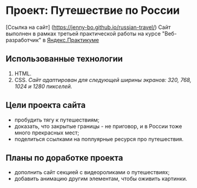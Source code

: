 # Проект: Путешествие по России

[Ссылка на сайт] (https://jenny-bo.github.io/russian-travel/)
Сайт выполнен в рамках третьей практической работы на курсе "Веб-разработчик" в [Яндекс.Практикуме](https://practicum.yandex.ru)
## Использованные технологии
1. HTML.
2. CSS.
*Сайт адаптирован для следующей ширины экранов: 320, 768, 1024 и 1280 пикселей.*

## Цели проекта сайта
* пробудить тягу к путешествиям;
* доказать, что закрытые границы - не приговор, и в России тоже много прекрасных мест;
* поделиться ссылками на поплуярные ресурся про путешествия.
## Планы по доработке проекта
* дополнить сайт секцией с видеороликами о путешествиях;
* добавить анимацию другим элементам, чтобы оживить картинки.